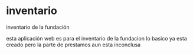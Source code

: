 # inventario
inventario de la fundación 

esta aplicación web es para el inventario de la fundacion lo basico ya esta creado pero la parte de prestamos aun esta inconclusa
